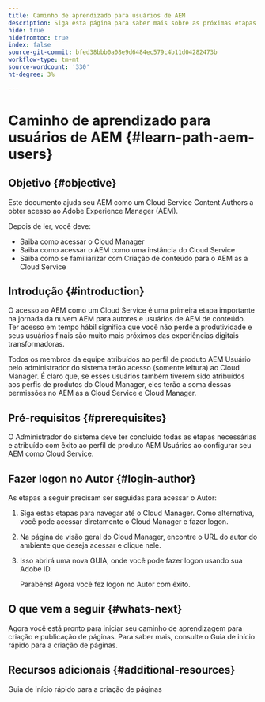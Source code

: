 ```yaml
---
title: Caminho de aprendizado para usuários de AEM
description: Siga esta página para saber mais sobre as próximas etapas após obter acesso, se você for um usuário AEM
hide: true
hidefromtoc: true
index: false
source-git-commit: bfed38bbb0a08e9d6484ec579c4b11d04282473b
workflow-type: tm+mt
source-wordcount: '330'
ht-degree: 3%

---
```


# Caminho de aprendizado para usuários de AEM {#learn-path-aem-users}

## Objetivo {#objective}

Este documento ajuda seu AEM como um Cloud Service Content Authors a obter acesso ao Adobe Experience Manager (AEM).

Depois de ler, você deve:

* Saiba como acessar o Cloud Manager
* Saiba como acessar o AEM como uma instância do Cloud Service
* Saiba como se familiarizar com Criação de conteúdo para o AEM as a Cloud Service

## Introdução  {#introduction}

O acesso ao AEM como um Cloud Service é uma primeira etapa importante na jornada da nuvem AEM para autores e usuários de AEM de conteúdo. Ter acesso em tempo hábil significa que você não perde a produtividade e seus usuários finais são muito mais próximos das experiências digitais transformadoras.

Todos os membros da equipe atribuídos ao perfil de produto AEM Usuário pelo administrador do sistema terão acesso (somente leitura) ao Cloud Manager. É claro que, se esses usuários também tiverem sido atribuídos aos perfis de produtos do Cloud Manager, eles terão a soma dessas permissões no AEM as a Cloud Service e Cloud Manager.

## Pré-requisitos  {#prerequisites}

O Administrador do sistema deve ter concluído todas as etapas necessárias e atribuído com êxito ao perfil de produto AEM Usuários ao configurar seu AEM como Cloud Service.

## Fazer logon no Autor {#login-author}

As etapas a seguir precisam ser seguidas para acessar o Autor:

1. Siga estas etapas para navegar até o Cloud Manager. Como alternativa, você pode acessar diretamente o Cloud Manager e fazer logon.

1. Na página de visão geral do Cloud Manager, encontre o URL do autor do ambiente que deseja acessar e clique nele.

1. Isso abrirá uma nova GUIA, onde você pode fazer logon usando sua Adobe ID.

   Parabéns! Agora você fez logon no Autor com êxito.

## O que vem a seguir {#whats-next}

Agora você está pronto para iniciar seu caminho de aprendizagem para criação e publicação de páginas. Para saber mais, consulte o Guia de início rápido para a criação de páginas.

## Recursos adicionais {#additional-resources}

Guia de início rápido para a criação de páginas